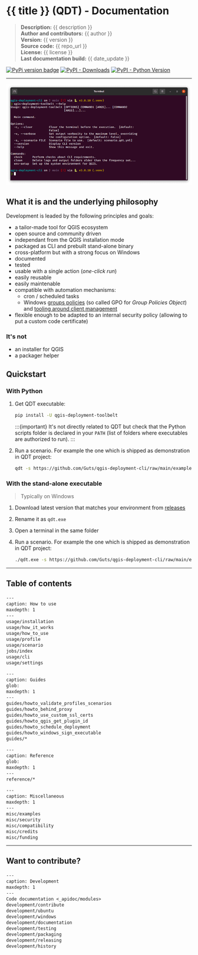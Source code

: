 # {{ title }} (QDT) - Documentation

> **Description:** {{ description }}  
> **Author and contributors:** {{ author }}  
> **Version:** {{ version }}  
> **Source code:** {{ repo_url }}  
> **License:** {{ license }}  
> **Last documentation build:** {{ date_update }}

[![PyPi version badge](https://badgen.net/pypi/v/qgis-deployment-toolbelt)](https://pypi.org/project/qgis-deployment-toolbelt/)
[![PyPI - Downloads](https://img.shields.io/pypi/dm/qgis-deployment-toolbelt)](https://pypi.org/project/qgis-deployment-toolbelt/)
[![PyPI - Python Version](https://img.shields.io/pypi/pyversions/qgis-deployment-toolbelt)](https://pypi.org/project/qgis-deployment-toolbelt/)

----

![QGIS Deployment Toolbelt CLI](./static/qgis-deployment-toolbelt_cli_help.png)

## What it is and the underlying philosophy

Development is leaded by the following principles and goals:

- a tailor-made tool for QGIS ecosystem
- open source and community driven
- independant from the QGIS installation mode
- packaged as CLI and prebuilt stand-alone binary
- cross-platform but with a strong focus on Windows
- documented
- tested
- usable with a single action (*one-click run*)
- easily reusable
- easily maintenable
- compatible with automation mechanisms:
    - cron / scheduled tasks
    - Windows [groups policies](https://en.wikipedia.org/wiki/Group_Policy) (so called GPO for *Group Policies Object*) and [tooling around client management](https://learn.microsoft.com/en-us/windows/client-management/)
- flexible enough to be adapted to an internal security policy (allowing to put a custom code certificate)

### It's not

- an installer for QGIS
- a packager helper

## Quickstart

### With Python

1. Get QDT executable:

    ```sh
    pip install -U qgis-deployment-toolbelt
    ```

    :::{important}
    It's not directly related to QDT but check that the Python scripts folder is declared in your `PATH` (list of folders where executables are authorized to run).
    :::

1. Run a scenario. For example the one which is shipped as demonstration in QDT project:

    ```sh
    qdt -s https://github.com/Guts/qgis-deployment-cli/raw/main/examples/scenarios/demo-scenario.qdt.yml
    ```

### With the stand-alone executable

> Typically on Windows

1. Download latest version that matches your environment from [releases](https://github.com/Guts/qgis-deployment-cli/releases/latest)
1. Rename it as `qdt.exe`
1. Open a terminal in the same folder
1. Run a scenario. For example the one which is shipped as demonstration in QDT project:

    ```sh
    ./qdt.exe -s https://github.com/Guts/qgis-deployment-cli/raw/main/examples/scenarios/demo-scenario.qdt.yml
    ```

----

## Table of contents

```{toctree}
---
caption: How to use
maxdepth: 1
---
usage/installation
usage/how_it_works
usage/how_to_use
usage/profile
usage/scenario
jobs/index
usage/cli
usage/settings
```

```{toctree}
---
caption: Guides
glob:
maxdepth: 1
---
guides/howto_validate_profiles_scenarios
guides/howto_behind_proxy
guides/howto_use_custom_ssl_certs
guides/howto_qgis_get_plugin_id
guides/howto_schedule_deployment
guides/howto_windows_sign_executable
guides/*
```

```{toctree}
---
caption: Reference
glob:
maxdepth: 1
---
reference/*
```

```{toctree}
---
caption: Miscellaneous
maxdepth: 1
---
misc/examples
misc/security
misc/compatibility
misc/credits
misc/funding
```

----

## Want to contribute?

```{toctree}
---
caption: Development
maxdepth: 1
---
Code documentation <_apidoc/modules>
development/contribute
development/ubuntu
development/windows
development/documentation
development/testing
development/packaging
development/releasing
development/history
```
